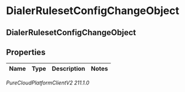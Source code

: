 # DialerRulesetConfigChangeObject

## DialerRulesetConfigChangeObject

## Properties

|Name | Type | Description | Notes|
|------------ | ------------- | ------------- | -------------|



_PureCloudPlatformClientV2 211.1.0_
